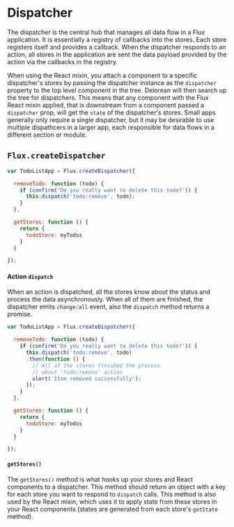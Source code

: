 # Dispatcher

The dispatcher is the central hub that manages all data flow in a Flux application.
It is essentially a registry of callbacks into the stores. Each store registers
itself and provides a callback. When the dispatcher responds to an action,
all stores in the application are sent the data payload provided by the
action via the callbacks in the registry.

When using the React mixin, you attach a component to a specific 
dispatcher's stores by passing the dispatcher instance as the `dispatcher` property 
to the top level component in the tree. Delorean will then search up the tree for 
dispatchers. This means that any component with the Flux React mixin applied, 
that is downstream from a component passed a `dispatcher` prop, will get the 
`state` of the dispatcher's stores. Small apps generally only require a single 
dispatcher, but it may be desirable to use multiple dispathcers in a larger app, 
each responsible for data flows in a different section or module.

## `Flux.createDispatcher`

```js
var TodoListApp = Flux.createDispatcher({

  removeTodo: function (todo) {
    if (confirm('Do you really want to delete this todo?')) {
      this.dispatch('todo:remove', todo);
    }
  },

  getStores: function () {
    return {
      todoStore: myTodos
    }
  }

});
```

#### Action `dispatch`

When an action is dispatched, all the stores know about the status and 
process the data asynchronously. When all of them are finished, the dispatcher
emits `change:all` event, also the `dispatch` method returns a promise.

```js
var TodoListApp = Flux.createDispatcher({

  removeTodo: function (todo) {
    if (confirm('Do you really want to delete this todo?')) {
      this.dispatch('todo:remove', todo)
      .then(function () {
        // All of the stores finished the process
        // about 'todo:remove' action
        alert('Item removed successfully');
      });
    }
  },

  getStores: function () {
    return {
      todoStore: myTodos
    }
  }

});
```

#### `getStores()`

The `getStores()` method is what hooks up your stores and React components to a dispatcher. This method should return an 
object with a key for each store you want to respond to `dispatch` calls. This method is also used by 
the React mixin, which uses it to apply state from these stores in your React components (states are 
generated from each store's `getState` method).





